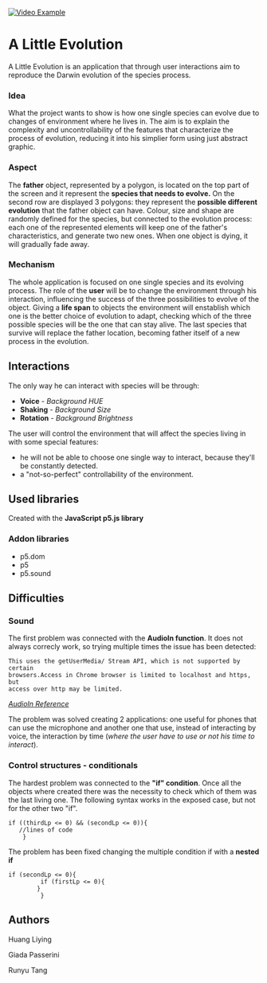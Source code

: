 [![Video Example](https://i.ytimg.com/vi/c-vhrv-1Ctg/maxresdefault.jpg)](https://www.youtube.com/watch?v=SQNtGoM3FVU)
# A Little Evolution
A Little Evolution is an application that through user interactions aim to reproduce the Darwin evolution of the species process.
### Idea
What the project wants to show is how one single species can evolve due to changes of environment where he lives in. 
The aim is to explain the complexity and uncontrollability of the features that characterize the process of evolution, reducing it into his simplier form using just abstract graphic. 
### Aspect
The **father** object, represented by a polygon, is located on the top part of the screen and it represent the **species that needs to evolve.** On the second row are displayed 3 polygons: they represent the **possible different evolution** that the father object can have.
Colour, size and shape are randomly defined for the species, but connected to the evolution process: each one of the represented elements will keep one of the father's characteristics, and generate two new ones. When one object is dying, it will gradually fade away. 
### Mechanism
The whole application is focused on one single species and its evolving process.
The role of the **user** will be to change the environment through his interaction, influencing the success of the three possibilities to evolve of the object. 
Giving a **life span** to objects the environment will enstablish which one is the better choice of evolution to adapt, checking which of the three possible species will be the one that can stay alive.
The last species that survive will replace the father location, becoming father itself of a new process in the evolution. 

## Interactions

The only way he can interact with species will be through:
* **Voice** - *Background HUE*
* **Shaking** - *Background Size*
* **Rotation** - *Background Brightness*

The user will control the environment that will affect the species living in with some special features:
* he will not be able to choose one single way to interact, because they'll be constantly detected.
* a "not-so-perfect" controllability of the environment.

## Used libraries

Created with the **JavaScript p5.js library** 

### Addon libraries

* p5.dom
* p5
* p5.sound

## Difficulties
### Sound
The first problem was connected with the **AudioIn function**. It does not always correcly work, so trying multiple times the issue has been detected: 
```
This uses the getUserMedia/ Stream API, which is not supported by certain
browsers.Access in Chrome browser is limited to localhost and https, but 
access over http may be limited.
```
*[AudioIn Reference](https://p5js.org/reference/#/p5.AudioIn)*

The problem was solved creating 2 applications: one useful for phones that can use the microphone and another one that use, instead of interacting by voice, the interaction by time (*where the user have to use or not his time to interact*).

### Control structures - conditionals
The hardest problem was connected to the **"if" condition**. Once all the objects where created there was the necessity to check which of them was the last living one. The following syntax works in the exposed case, but not for the other two "if". 
```
if ((thirdLp <= 0) && (secondLp <= 0)){
   //lines of code
    }
```
The problem has been fixed changing the multiple condition if with a **nested if**
```
if (secondLp <= 0){
         if (firstLp <= 0){
        }
         }
```

## Authors

Huang Liying

Giada Passerini

Runyu Tang

